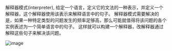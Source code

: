 解释器模式(interpreter), 给定一个语言，定义它的文法的一种表示，并定义一个解释器，这个解释器使用该表示来解释语言中的句子。
解释器模式需要解决的是，如果一种特定类型的问题发生的频率足够高，那么可能就值得将该问题的各个实例表述为一个简单语言中的句子。
这样就可以构建一个解释器，改解释器通过解释这些句子来解决该问题。

![image](https://github.com/ZeroWM/Java-design-pattern/assets/32089940/1f22a777-7320-4c3f-96e9-108e00784da5)
